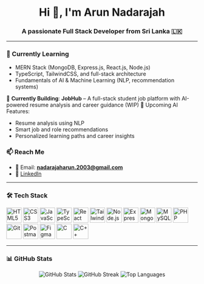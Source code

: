 <h1 align="center">Hi 👋, I'm Arun Nadarajah</h1>
<h3 align="center">A passionate Full Stack Developer from Sri Lanka 🇱🇰</h3>

---

### 🧠 Currently Learning

- MERN Stack (MongoDB, Express.js, React.js, Node.js)
- TypeScript, TailwindCSS, and full-stack architecture
- Fundamentals of AI & Machine Learning (NLP, recommendation systems)

🚧 **Currently Building**:
**JobHub** – A full-stack student job platform with AI-powered resume analysis and career guidance (WIP)
🎯 Upcoming AI Features:
- Resume analysis using NLP  
- Smart job and role recommendations  
- Personalized learning paths and career insights

### 📫 Reach Me

- 📧 Email: **nadarajaharun.2003@gmail.com**
- 💼 [LinkedIn](https://linkedin.com/in/arunnadarajah2024)

---

### 🛠️ Tech Stack

<p align="left">
  <img src="https://cdn.jsdelivr.net/gh/devicons/devicon/icons/html5/html5-original.svg" alt="HTML5" width="40" />
  <img src="https://cdn.jsdelivr.net/gh/devicons/devicon/icons/css3/css3-original.svg" alt="CSS3" width="40" />
  <img src="https://cdn.jsdelivr.net/gh/devicons/devicon/icons/javascript/javascript-original.svg" alt="JavaScript" width="40" />
  <img src="https://cdn.jsdelivr.net/gh/devicons/devicon/icons/typescript/typescript-original.svg" alt="TypeScript" width="40" />
  <img src="https://cdn.jsdelivr.net/gh/devicons/devicon/icons/react/react-original.svg" alt="React" width="40" />
  <img src="https://www.vectorlogo.zone/logos/tailwindcss/tailwindcss-icon.svg" alt="Tailwind CSS" width="40" />
  <img src="https://cdn.jsdelivr.net/gh/devicons/devicon/icons/nodejs/nodejs-original.svg" alt="Node.js" width="40" />
  <img src="https://cdn.jsdelivr.net/gh/devicons/devicon/icons/express/express-original.svg" alt="Express.js" width="40" />
  <img src="https://cdn.jsdelivr.net/gh/devicons/devicon/icons/mongodb/mongodb-original.svg" alt="MongoDB" width="40" />
  <img src="https://cdn.jsdelivr.net/gh/devicons/devicon/icons/mysql/mysql-original.svg" alt="MySQL" width="40" />
  <img src="https://cdn.jsdelivr.net/gh/devicons/devicon/icons/php/php-original.svg" alt="PHP" width="40" />
  <img src="https://cdn.jsdelivr.net/gh/devicons/devicon/icons/git/git-original.svg" alt="Git" width="40" />
  <img src="https://www.vectorlogo.zone/logos/getpostman/getpostman-icon.svg" alt="Postman" width="40" />
  <img src="https://www.vectorlogo.zone/logos/figma/figma-icon.svg" alt="Figma" width="40" />
  <img src="https://cdn.jsdelivr.net/gh/devicons/devicon/icons/c/c-original.svg" alt="C" width="40" />
  <img src="https://cdn.jsdelivr.net/gh/devicons/devicon/icons/cplusplus/cplusplus-original.svg" alt="C++" width="40" />
</p>

---

### 📊 GitHub Stats

<p align="center">
  <img src="https://github-readme-stats.vercel.app/api?username=arun-nadarajah&show_icons=true&theme=dark&hide=prs" alt="GitHub Stats" />
  <img src="https://github-readme-streak-stats.herokuapp.com/?user=arun-nadarajah&theme=dark" alt="GitHub Streak" />
  <img src="https://github-readme-stats.vercel.app/api/top-langs/?username=arun-nadarajah&layout=compact&theme=dark" alt="Top Languages" />
</p>
